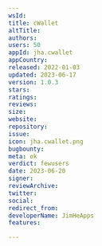 ```yaml
---
wsId: 
title: cWallet
altTitle: 
authors: 
users: 50
appId: jha.cwallet
appCountry: 
released: 2022-01-03
updated: 2023-06-17
version: 1.0.3
stars: 
ratings: 
reviews: 
size: 
website: 
repository: 
issue: 
icon: jha.cwallet.png
bugbounty: 
meta: ok
verdict: fewusers
date: 2023-06-20
signer: 
reviewArchive: 
twitter: 
social: 
redirect_from: 
developerName: JimHeApps
features: 

---
```



